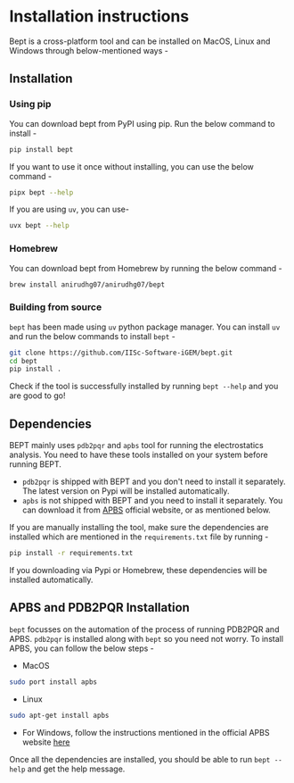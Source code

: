 # Installation instructions

Bept is a cross-platform tool and can be installed on MacOS, Linux and Windows through below-mentioned ways -

## Installation

### Using pip

You can download bept from PyPI using pip. Run the below command to install -

```bash
pip install bept
```

If you want to use it once without installing, you can use the below command -

```bash
pipx bept --help
```

If you are using `uv`, you can use-

```bash
uvx bept --help
```

### Homebrew

You can download bept from Homebrew by running the below command -

```bash
brew install anirudhg07/anirudhg07/bept
```

### Building from source

`bept` has been made using `uv` python package manager. You can install `uv` and run the below commands to install `bept` -

```bash
git clone https://github.com/IISc-Software-iGEM/bept.git
cd bept
pip install .
```

Check if the tool is successfully installed by running `bept --help` and you are good to go!

## Dependencies

BEPT mainly uses `pdb2pqr` and `apbs` tool for running the electrostatics analysis. You need to have these tools installed on your system before running BEPT.

- `pdb2pqr` is shipped with BEPT and you don't need to install it separately. The latest version on Pypi will be installed automatically.
- `apbs` is not shipped with BEPT and you need to install it separately. You can download it from [APBS](http://www.poissonboltzmann.org/) official website, or as mentioned below.

If you are manually installing the tool, make sure the dependencies are installed which are mentioned in the `requirements.txt` file by running -

```bash
pip install -r requirements.txt
```

If you downloading via Pypi or Homebrew, these dependencies will be installed automatically.

## APBS and PDB2PQR Installation

`bept` focusses on the automation of the process of running PDB2PQR and APBS. `pdb2pqr` is installed along with `bept` so you need not worry. To install APBS, you can follow the below steps -

- MacOS

```bash
sudo port install apbs
```

- Linux

```bash
sudo apt-get install apbs
```

- For Windows, follow the instructions mentioned in the official APBS website [here](https://apbs.readthedocs.io/en/latest/getting/index.html)

Once all the dependencies are installed, you should be able to run `bept --help` and get the help message.
